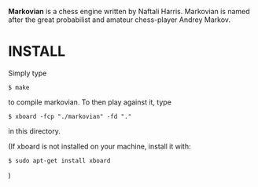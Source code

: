 **Markovian** is a chess engine written by Naftali Harris. Markovian is named after the great probabilist and amateur chess-player Andrey Markov.

INSTALL
=======

Simply type

    $ make

to compile markovian. To then play against it, type

    $ xboard -fcp "./markovian" -fd "."

in this directory.

(If xboard is not installed on your machine, install it with:

    $ sudo apt-get install xboard

)
